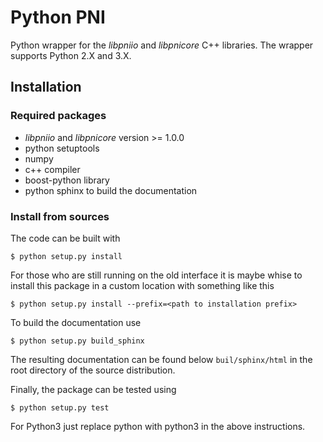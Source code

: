 # Python PNI 

Python wrapper for the *libpniio* and *libpnicore* C++ libraries. The wrapper
supports Python 2.X and 3.X.

## Installation

### Required packages

* *libpniio* and *libpnicore* version >= 1.0.0
* python setuptools
* numpy
* c++ compiler
* boost-python library
* python sphinx to build the documentation


### Install from sources

The code can be built with 

```
$ python setup.py install 
```

For those who are still running on the old interface it is maybe whise to
install this package in a custom location with something like this 

```
$ python setup.py install --prefix=<path to installation prefix>
```

To build the documentation use 

```
$ python setup.py build_sphinx
```

The resulting documentation can be found below `buil/sphinx/html` in the root
directory of the source distribution.

Finally, the package can be tested using 

```
$ python setup.py test 
```

For Python3 just replace python with python3 in the above instructions.


